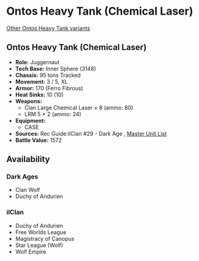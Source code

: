 # Ontos Heavy Tank (Chemical Laser) 

[Other Ontos Heavy Tank variants](../ontos_heavy_tank.md) 

## Ontos Heavy Tank (Chemical Laser) 

- **Role:** Juggernaut 
- **Tech Base:** Inner Sphere (3148) 
- **Chassis:** 95 tons Tracked 
- **Movement:** 3 / 5, XL 
- **Armor:** 170 (Ferro Fibrous) 
- **Heat Sinks:** 10 (10) 
- **Weapons:** 
  - Clan Large Chemical Laser × 8 (ammo: 80) 
  - LRM 5 × 2 (ammo: 24) 
- **Equipment:** 
  - CASE 
- **Sources:** Rec Guide:ilClan #29 - Dark Age , [Master Unit List](http://masterunitlist.info/Unit/Details/9400) 
- **Battle Value:** 1572 

## Availability 

### Dark Ages 

- Clan Wolf 
- Duchy of Andurien 

### ilClan 

- Duchy of Andurien 
- Free Worlds League 
- Magistracy of Canopus 
- Star League (Wolf) 
- Wolf Empire 

